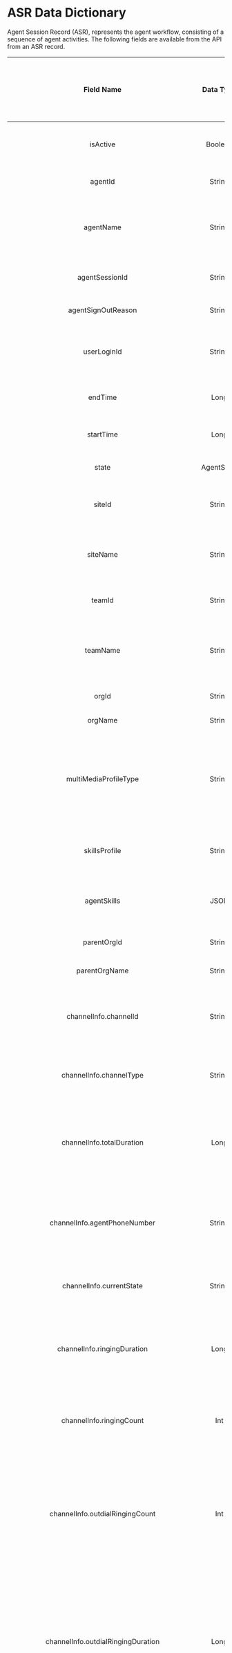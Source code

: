 ASR Data Dictionary
===================
Agent Session Record (ASR), represents the agent workflow, consisting of a sequence of agent activities. The following fields are available from the API from an ASR record.

| Field Name                                          | Data Type  | Description                                                                                                                                                                                                                                      | Is Aggregation allowed ? | Is GroupBy allowed ? | Is Filter allowed ?(use 'filter' argument for all the fields) | Is Sortable ? |
|:---------------------------------------------------:|:----------:|:------------------------------------------------------------------------------------------------------------------------------------------------------------------------------------------------------------------------------------------------:|:------------------------:|:--------------------:|:-------------------------------------------------------------:|---------------|
| isActive                                            | Boolean    | Flag that indicates whether the session is active.                                                                                                                                                                                               |           Yes            |         Yes          |                              Yes                              | No            |
| agentId                                             | String     | A string that identifies an agent.                                                                                                                                                                                                               |           Yes            |         Yes          |                              Yes                              | No            |
| agentName                                           | String     | Name of an agent, that is, a person who answers customer calls or chats or emails.                                                                                                                                                               |           Yes            |         Yes          |                              Yes                              | No            |
| agentSessionId                                      | String     | A string that identifies an agent’s login session.                                                                                                                                                                                               |           Yes            |         Yes          |                              Yes                              | No            |
| agentSignOutReason                                  | String     | The reason for the agent logout.                                                                                                                                                                                                                 |           Yes            |         Yes          |                              Yes                              | No            |
| userLoginId                                         | String     | The login name with which an agent logs in to the Agent Desktop.                                                                                                                                                                                 |           Yes            |         Yes          |                              Yes                              | No            |
| endTime                                             | Long       | The time when an agent logged out.                                                                                                                                                                                                               |           Yes            |         Yes          |                              Yes                              | No            |
| startTime                                           | Long       | The time when an agent logged in.                                                                                                                                                                                                                |           Yes            |         Yes          |                              Yes                              | No            |
| state                                               | AgentState | The current state of an agent.                                                                                                                                                                                                                   |           Yes            |         Yes          |                              Yes                              | No            |
| siteId                                              | String     | The system-generated ID assigned to a call center location.                                                                                                                                                                                      |           Yes            |         Yes          |                              Yes                              | No            |
| siteName                                            | String     | The call center location to which a call was distributed.                                                                                                                                                                                        |           Yes            |         Yes          |                              Yes                              | No            |
| teamId                                              | String     | The  system-generated ID assigned to a team.                                                                                                                                                                                                     |           Yes            |         Yes          |                              Yes                              | No            |
| teamName                                            | String     | Name of the team ie, group of agents at a specific site, who handles a particular type of call.                                                                                                                                                  |           Yes            |         Yes          |                              Yes                              | No            |
| orgId                                               | String     | ID (UUID) of the Organization                                                                                                                                                                                                                    |           Yes            |         Yes          |                              Yes                              | No            |
| orgName                                             | String     | Name of the Organization                                                                                                                                                                                                                         |           Yes            |         Yes          |                              Yes                              | No            |
| multiMediaProfileType                               | String     | The type of blended profile configured for the agent. The blended profile types are Blended, Blended Real-time, and Exclusive.                                                                                                                   |           Yes            |         Yes          |                              Yes                              | No            |
| skillsProfile                                       | String     | Name of the skill profile associated with the agent.                                                                                                                                                                                             |           Yes            |         Yes          |                              Yes                              | No            |
| agentSkills                                         | JSON       | The skill of an agent, such as language fluency or product expertise.                                                                                                                                                                            |            No            |         Yes          |                              Yes                              | No            |
| parentOrgId                                         | String     | Id (UUID) of the parent Organization                                                                                                                                                                                                             |           Yes            |         Yes          |                              Yes                              | No            |
| parentOrgName                                       | String     | Name of the parent Organization                                                                                                                                                                                                                  |           Yes            |         Yes          |                              Yes                              | No            |
| channelInfo.channelId                               | String     | The ID assigned to the media channel to which the agent is logged in.                                                                                                                                                                            |           Yes            |         Yes          |                              Yes                              | No            |
| channelInfo.channelType                             | String     | The media type of the contact, such as telephony, email, chat or social                                                                                                                                                                          |           Yes            |         Yes          |                              Yes                              | No            |
| channelInfo.totalDuration                           | Long       | The amount of time in seconds that an agent was engaged in the activities during the specified interval.                                                                                                                                         |           Yes            |         Yes          |                              Yes                              | No            |
| channelInfo.agentPhoneNumber                        | String     | The endpoint (number, email, or chat handle) on which an agent receives calls, chats, or emails.                                                                                                                                                 |           Yes            |         Yes          |                              Yes                              | No            |
| channelInfo.currentState                            | String     | The current state of an agent. Eg: Available, Idle, Connected,etc                                                                                                                                                                                |           Yes            |         Yes          |                              Yes                              | No            |
| channelInfo.ringingDuration                         | Long       | The amount of time in milli-seconds, spent by the agent in the Ringing state, during the session (inbound only)                                                                                                                                  |           Yes            |         Yes          |                              Yes                              | No            |
| channelInfo.ringingCount                            | Int        | The number of times an agent was in a ringing state in this session (inbound only).                                                                                                                                                              |           Yes            |         Yes          |                              Yes                              | No            |
| channelInfo.outdialRingingCount                     | Int        | The number of times an agent was in the Outdial Reserved state, a state indicating that the agent has initiated an outdial call, but the call isn’t connected yet.                                                                               |           Yes            |         Yes          |                              Yes                              | No            |
| channelInfo.outdialRingingDuration                  | Long       | The duration in milli-seconds, an agent was in the Outdial Reserved state, a state indicating that the agent has initiated an outdial call, but the call isn’t connected yet.                                                                    |           Yes            |         Yes          |                              Yes                              | No            |
| channelInfo.idleCount                               | Int        | The number of times an agent went into an Idle state.                                                                                                                                                                                            |           Yes            |         Yes          |                              Yes                              | No            |
| channelInfo.idleDuration                            | Long       | The amount of time in milli-seconds, spent by an agent in Idle state.                                                                                                                                                                            |           Yes            |         Yes          |                              Yes                              | No            |
| channelInfo.availableCount                          | Int        | The number of times an agent went into the Available state.                                                                                                                                                                                      |           Yes            |         Yes          |                              Yes                              | No            |
| channelInfo.availableDuration                       | Long       | The total amount of time in millli-seconds, the agent spent in the Available state.                                                                                                                                                              |           Yes            |         Yes          |                              Yes                              | No            |
| channelInfo.connectedCount                          | Int        | The number of times an agent was in a Connected state, that is, talking to the customer, during this session (inbound only).                                                                                                                     |           Yes            |         Yes          |                              Yes                              | No            |
| channelInfo.connectedDuration                       | Long       | The amount of time in milli-seconds, an agent spent in connected state, that is, talking to the customer, during this session (inbound only).                                                                                                    |           Yes            |         Yes          |                              Yes                              | No            |
| channelInfo.outdialConnectedCount                   | Int        | The number of times an agent was in the Connected state while in an outdial call.                                                                                                                                                                |           Yes            |         Yes          |                              Yes                              | No            |
| channelInfo.outdialConnectedDuration                | Long       | The amount of time in milli-seconds, an agent spent in the Connected state or in a conference call with another agent while in an outdial call.                                                                                                  |           Yes            |         Yes          |                              Yes                              | No            |
| channelInfo.conferenceCount                         | Int        | The number of times an agent established a conference call with the caller and another agent (inbound only).                                                                                                                                     |           Yes            |         Yes          |                              Yes                              | No            |
| channelInfo.conferenceDuration                      | Long       | The amount of time in milli-seconds, an agent spent in a conference call with the caller and another agent (inbound only).                                                                                                                       |           Yes            |         Yes          |                              Yes                              | No            |
| channelInfo.outdialConferenceCount                  | Int        | The number of times an agent established a conference call with the caller and another agent while in an outdial call.                                                                                                                           |           Yes            |         Yes          |                              Yes                              | No            |
| channelInfo.outdialConferenceDuration               | Long       | The amount of time in milli-seconds, an agent spent in a conference call with the caller and another agent while in an outdial call.                                                                                                             |           Yes            |         Yes          |                              Yes                              | No            |
| channelInfo.consultAnswerCount                      | Int        | The number of times an agent answered a consult request (inbound calls).                                                                                                                                                                         |           Yes            |         Yes          |                              Yes                              | No            |
| channelInfo.consultAnswerDuration                   | Long       | The amount of time an agent spent answering consult requests (for inbound calls).                                                                                                                                                                |           Yes            |         Yes          |                              Yes                              | No            |
| channelInfo.outdialConsultAnswerCount               | Int        | The number of times an agent answered a consult request (outdial calls).                                                                                                                                                                         |           Yes            |         Yes          |                              Yes                              | No            |
| channelInfo.outdialConsultAnswerDuration            | Long       | The amount of time in milli-seconds, an agent spent on answering consult requests (outdial calls).                                                                                                                                               |           Yes            |         Yes          |                              Yes                              | No            |
| channelInfo.consultRequestCount                     | Int        | The number of times an agent initiated a consult request (inbound calls).                                                                                                                                                                        |           Yes            |         Yes          |                              Yes                              | No            |
| channelInfo.consultRequestDuration                  | Long       | The amount of time in milli-seconds, an agent spent on making consult requests (for inbound calls)                                                                                                                                               |           Yes            |         Yes          |                              Yes                              | No            |
| channelInfo.outdialConsultRequestCount              | Int        | The number of times an agent initiated a consult request (outdial calls).                                                                                                                                                                        |           Yes            |         Yes          |                              Yes                              | No            |
| channelInfo.outdialConsultRequestDuration           | Long       | The amount of time in milli-seconds, an agent spent on making consult requests for outdial calls.                                                                                                                                                |           Yes            |         Yes          |                              Yes                              | No            |
| channelInfo.consultCount                            | Int        | The number of times an agent consulted with another agent (inbound only).                                                                                                                                                                        |           Yes            |         Yes          |                              Yes                              | No            |
| channelInfo.consultDuration                         | Long       | The amount of time in milli-seconds, an agent spent in answering or making consult requests (for inbound calls).                                                                                                                                 |           Yes            |         Yes          |                              Yes                              | No            |
| channelInfo.outdialConsultCount                     | Int        | The number of times an agent consulted with another agent (outdial only).                                                                                                                                                                        |           Yes            |         Yes          |                              Yes                              | No            |
| channelInfo.outdialConsultDuration                  | Long       | The amount of time in milli-seconds, an agent spent on answering or making consult requests (for outdial calls)                                                                                                                                  |           Yes            |         Yes          |                              Yes                              | No            |
| channelInfo.consultToQueueAnswerCount               | Int        | The number of times an agent answered a consult-to-queue request (inbound calls).                                                                                                                                                                |           Yes            |         Yes          |                              Yes                              | No            |
| channelInfo.consultToQueueAnswerDuration            | Long       | The amount of time in mill-seconds, an agent spent on answering consult-to-queue requests from another agent (for inbound calls).                                                                                                                |           Yes            |         Yes          |                              Yes                              | No            |
| channelInfo.outdialConsultToQueueAnswerCount        | Int        | The number of times an agent answered a consult-to-queue request while handling an outdial call.                                                                                                                                                 |           Yes            |         Yes          |                              Yes                              | No            |
| channelInfo.outdialConsultToQueueAnswerDuration     | Long       | The amount of time in milli-seconds, an agent spent on answering consult-to-queue requests from an agent while handling an outdial call..                                                                                                        |           Yes            |         Yes          |                              Yes                              | No            |
| channelInfo.consultToQueueRequestCount              | Int        | The number of times an agent initiated a consult-to-queue request (inbound).                                                                                                                                                                     |           Yes            |         Yes          |                              Yes                              | No            |
| channelInfo.consultToQueueRequestDuration           | Long       | The amount of time in milli-seconds an agent spent making consult-to-queue requests (for inbound calls).                                                                                                                                         |           Yes            |         Yes          |                              Yes                              | No            |
| channelInfo.outdialConsultToQueueRequestCount       | Int        | The number of times an agent initiated a consult-to-queue request while handling an outdial call.                                                                                                                                                |           Yes            |         Yes          |                              Yes                              | No            |
| channelInfo.outdialConsultToQueueRequestDuration    | Long       | The amount of time in milli-seconds an agent spent making consult-to-queue requests while handling an outdial call.                                                                                                                              |           Yes            |         Yes          |                              Yes                              | No            |
| channelInfo.consultToQueueCount                     | Int        | The number of times an agent received consult-to-queue requests in a single session.                                                                                                                                                             |           Yes            |         Yes          |                              Yes                              | No            |
| channelInfo.consultToQueueDuration                  | Long       | Total duration in milli-seconds, spent on consult-to queue within an interaction                                                                                                                                                                 |           Yes            |         Yes          |                              Yes                              | No            |
| channelInfo.holdCount                               | Int        | The number of times calls were put on hold by the agent.                                                                                                                                                                                         |           Yes            |         Yes          |                              Yes                              | No            |
| channelInfo.holdDuration                            | Long       | The amount of time in milli-seconds an agent is kept on hold (inbound).                                                                                                                                                                          |           Yes            |         Yes          |                              Yes                              | No            |
| channelInfo.outdialHoldCount                        | Int        | The number of times calls were put on hold (outdial).                                                                                                                                                                                            |           Yes            |         Yes          |                              Yes                              | No            |
| channelInfo.outdialHoldDuration                     | Long       | The duration in milli-seconds, for which calls were placed on hold after an outdial call.                                                                                                                                                        |           Yes            |         Yes          |                              Yes                              | No            |
| channelInfo.notRespondedCount                       | Int        | The number of times an agent failed to respond to an incoming request due to which the contact couldn’t be connected to the agent.                                                                                                               |           Yes            |         Yes          |                              Yes                              | No            |
| channelInfo.notRespondedDuration                    | Long       | The amount of time in milli-seconds, an agent spent in the Not Responding state (inbound).                                                                                                                                                       |           Yes            |         Yes          |                              Yes                              | No            |
| channelInfo.outdialNotRespondedCount                | Int        | The number of times contact could not be connected to the agent while making an outdial request.                                                                                                                                                 |           Yes            |         Yes          |                              Yes                              | No            |
| channelInfo.outdialNotRespondedDuration             | Long       | The amount of time in milli-seconds, an agent spent in the Not Responding state after an outdial call.                                                                                                                                           |           Yes            |         Yes          |                              Yes                              | No            |
| channelInfo.wrapupCount                             | Int        | The number of agents in the wrap-up state after a call.                                                                                                                                                                                          |           Yes            |         Yes          |                              Yes                              | No            |
| channelInfo.wrapupDuration                          | Long       | The amount of time in milli-seconds, an agent was in the Wrap-up state after a call (inbound only).                                                                                                                                              |           Yes            |         Yes          |                              Yes                              | No            |
| channelInfo.outdialWrapupCount                      | Int        | The number of times agents went into the wrap-up state after an outdial call.                                                                                                                                                                    |           Yes            |         Yes          |                              Yes                              | No            |
| channelInfo.outdialWrapupDuration                   | Long       | The amount of time in milli-seconds, agents spent in the Wrap-up state after an outdial call or a consult on an outdial call.                                                                                                                    |           Yes            |         Yes          |                              Yes                              | No            |
| channelInfo.disconnectedCount                       | Int        | The number of calls that were answered (that is, connected to an agent or distributed to and accepted by a destination site), but that were then immediately disconnected within the Sudden Disconnect threshold provisioned for the enterprise. |           Yes            |         Yes          |                              Yes                              | No            |
| channelInfo.agentToAgentTransferCount               | Int        | The number of times an agent requested transfer to queue (inbound only).                                                                                                                                                                         |           Yes            |         Yes          |                              Yes                              | No            |
| channelInfo.outdialAgentToAgentTransferCount        | Int        | The number of times an agent transferred to another agent (outdial only).                                                                                                                                                                        |           Yes            |         Yes          |                              Yes                              | No            |
| channelInfo.outdialAgentTransferToQueueRequestCount | Int        | The number of times an agent requested transfer to queue (outdial only).                                                                                                                                                                         |           Yes            |         Yes          |                              Yes                              | No            |
| channelInfo.agentTransferToQueueRequestCount        | Int        | The number of times an agent requested transfer to queue (inbound only).                                                                                                                                                                         |           Yes            |         Yes          |                              Yes                              | No            |
| channelInfo.blindTransferCount                      | Int        | The number of times an agent transferred without consulting first.                                                                                                                                                                               |           Yes            |         Yes          |                              Yes                              | No            |
| channelInfo.outdialBlindTransferCount               | Int        | The number of times an agent transferred a call without consulting first while in an outdial call.                                                                                                                                               |           Yes            |         Yes          |                              Yes                              | No            |
| channelInfo.outdialCount                            | Int        | The number of calls an agent made (dialed out) during this session.                                                                                                                                                                              |           Yes            |         Yes          |                              Yes                              | No            |
| channelInfo.outdialTransferCount                    | Int        | The number of outdial calls an agent transferred during this session.                                                                                                                                                                            |           Yes            |         Yes          |                              Yes                              | No            |
| channelInfo.disconnectedHoldCallsCount              | Int        | The number of calls that got disconnected while on hold during an agent session.                                                                                                                                                                 |           Yes            |         Yes          |                              Yes                              | No            |
| channelInfo.transferCount                           | Int        | The number of times an agent transferred inbound contacts to another agent after consult.                                                                                                                                                        |           Yes            |         Yes          |                              Yes                              | No            |
| channelInfo.subChannelType                          | String     | The Social Channels (Facebook and SMS) are displayed with statistics.                                                                                                                                                                            |           Yes            |         Yes          |                              Yes                              | No            |
| channelInfo.outdialConsultTransferDuration          | Long       | The total time in milli-seconds, taken for an agent to consult and transfer the call to another agent (outdial only).                                                                                                                            |           Yes            |         Yes          |                              Yes                              | No            |
| channelInfo.callBackCount                           | Int        | The count of callbacks done.                                                                                                                                                                                                                     |           Yes            |         Yes          |                              Yes                              | No            |
| channelInfo.lastActivityTime                        | Long       | Last timestamp when the record was updated.                                                                                                                                                                                                      |           Yes            |         Yes          |                              Yes                              | No            |
| channelInfo.idleCodeName                            | String     | The name of the idle code.                                                                                                                                                                                                                       |           Yes            |         Yes          |                              Yes                              | No            |
| channelInfo.consultToEpRequestedCount               | Int        | The number of times consult was requested to EP/DN Field for a call-leg.                                                                                                                                                                         |           Yes            |         Yes          |                              Yes                              | No            |
| channelInfo.consultToEpRequestedDuration            | Long       | The request duration of consult to EP/DN for a call-leg.                                                                                                                                                                                         |           Yes            |         Yes          |                              Yes                              | No            |
| channelInfo.consultToEpAnsweredCount                | Int        | The count of the number of calls answered to EP/DN for a call-leg.                                                                                                                                                                               |           Yes            |         Yes          |                              Yes                              | No            |
| channelInfo.consultToEpAnsweredDuration             | Long       | The answered duration of consult to EP/DN for a call-leg.                                                                                                                                                                                        |           Yes            |         Yes          |                              Yes                              | No            |
| channelInfo.outdialConsultToEpRequestedCount        | Int        | The total count of requests for Outdial Consult To EntryPoint.                                                                                                                                                                                   |           Yes            |         Yes          |                              Yes                              | No            |
| channelInfo.outdialConsultToEpRequestedDuration     | Long       | The total duration of requests for Outdial Consult To EntryPoint.                                                                                                                                                                                |           Yes            |         Yes          |                              Yes                              | No            |
| channelInfo.outdialConsultToEpAnsweredCount         | Int        | The count of calls answered for Outdial Consult To EntryPoint.                                                                                                                                                                                   |           Yes            |         Yes          |                              Yes                              | No            |
| channelInfo.outdialConsultToEpAnsweredDuration      | Long       | The total duration of answered calls for Outdial Consult To EntryPoint.                                                                                                                                                                          |           Yes            |         Yes          |                              Yes                              | No            |
| channelInfo.totalReservationTime                    | Long       | The total duration in milliseconds an agent was reserved in a session per channel for outdial campaign reservations.                                                                                                                             |           Yes            |         Yes          |                              Yes                              | No            |
| channelInfo.reservationCount                        | Int        | Number of times an agent was reserved for this channel.                                                                                                                                                                                          |           Yes            |         Yes          |                              Yes                              | No            |